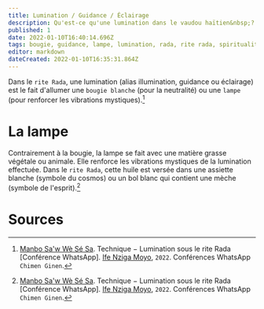 ```yaml
---
title: Lumination / Guidance / Éclairage
description: Qu'est-ce qu'une lumination dans le vaudou haïtien&nbsp;?
published: 1
date: 2022-01-10T16:40:14.696Z
tags: bougie, guidance, lampe, lumination, rada, rite rada, spiritualité afro-caribéenne, spiritualité haïtienne, spiritualité vaudou, spiritualité vaudou haïtienne, vaudou, vaudou haïtien, éclairage
editor: markdown
dateCreated: 2022-01-10T16:35:31.864Z
---
```


Dans le `rite Rada`, une lumination (alias illumination, guidance ou éclairage) est le fait d'allumer une `bougie blanche` (pour la neutralité) ou une `lampe` (pour renforcer les vibrations mystiques).[^1]

# La lampe

Contrairement à la bougie, la lampe se fait avec une matière grasse végétale ou animale. Elle renforce les vibrations mystiques de la lumination effectuée.
Dans le `rite Rada`, cette huile est versée dans une assiette blanche (symbole du cosmos) ou un bol blanc qui contient une mèche (symbole de l'esprit).[^1]

# Sources

[^1]:  [Manbo Sa'w Wè Sé Sa](https://www.facebook.com/rosmywaystv). Technique − Lumination sous le rite Rada [Conférence WhatsApp]. [Ife Nziga Moyo](https://www.facebook.com/IF%C3%89-Nzinga-Moyo-102447998373899/), `2022`. Conférences WhatsApp `Chimen Ginen`.